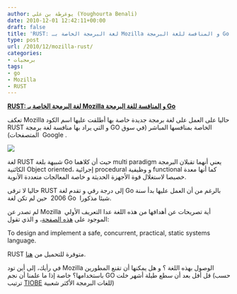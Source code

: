 ```yaml
---
author: يوغرطة بن علي (Youghourta Benali)
date: 2010-12-01 12:42:11+00:00
draft: false
title: 'RUST: لغة البرمجة الخاصة بـ Mozilla و المنافسة للغة البرمجة Go '
type: post
url: /2010/12/mozilla-rust/
categories:
- برمجيات
tags:
- go
- Mozilla
- RUST
---
```


**[RUST: لغة البرمجة الخاصة بـ Mozilla و المنافسة للغة البرمجة Go](http://www.it-scoop.com/2010/12/mozilla-rust/)**


تعكف Mozilla حاليا على العمل على لغة برمجة جديدة خاصة بها أطلقت عليها اسم الكود RUST و التي يراد بها منافسة لغة برمجة GO الخاصة بمنافسها المباشر (في سوق المتصفحات)  Google .

[![](http://www.it-scoop.com/wp-content/uploads/2010/12/rust_code-sample_1110.png)
](http://www.it-scoop.com/2010/12/mozilla-rust/)

لغة RUST شبيهة بلغة Go حيث أن كلاهما multi paradigm يعني أنهما تقبلان البرمجة الكائنية Object oriented، إجرائية procedural و وظيفية functional كما أنها معدة خصيصا لاستغلال قوة الأجهزة الحديثة و خاصة المعالجات متعددة الأنوية.

حاليا لا ترقى RUST إلى درجة رقي و تقدم لغة Go بالرغم من أن العمل عليها بدأ سنة 2006  حين لم تكن لغة Go  شيئا مذكورا.

لم تصدر عن Mozilla أية تصريحات عن أهدافها من هذه اللغة عدا التعريف الأولي  الموجود على [هذه الصفحة](https://github.com/graydon/rust/wiki/Project-FAQ)، و الذي تقول:

To design and implement a safe, concurrent, practical, static systems language.

RUST متوفرة للتحميل من [هنا](https://github.com/graydon/rust/).

في رأيك، إلى أين تود Mozilla الوصول بهذه اللغة ؟ و هل يمكنها أن تقنع المطورين باستخدامها؟ خاصة إذا ما علمنا أن نجم GO قل أفل بعد أن سطع طيلة أشهر خلت (حسب ترتيب [TIOBE](http://www.it-scoop.com/tag/tiobe/) للغات البرمجة الأكثر شعبية)
